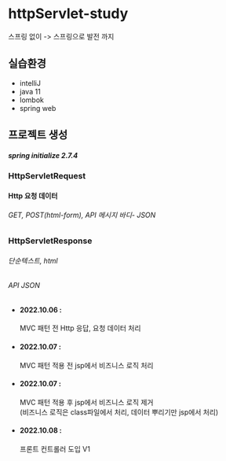 # httpServlet-study
스프링 없이 -> 스프링으로 발전 까지
<div>
<h2>실습환경</h2>
<ul>
<li>intelliJ</li>
<li>java 11</li>
<li>lombok</li>
<li>spring web</li>
</ul>
<h2>프로젝트 생성</h2>
<h5>spring initialize 2.7.4<h5>
</div>
<div>
<h3>HttpServletRequest</h3>
  <h4>Http 요청 데이터</h4> 
  <h6>GET, POST(html-form), API 메시지 바디- JSON<h6>
  </div>
 
<div>
<h3>HttpServletResponse</h3>
  <h6>단순텍스트, html<h6>
  <h6>API JSON<h6>
  </div>
 <div>

<div>
<ul>
<li><h4>2022.10.06 :</h4><span>MVC 패턴 전 Http 응답, 요청 데이터 처리</span></li>
<li><h4>2022.10.07 :</h4><span>MVC 패턴 적용 전 jsp에서 비즈니스 로직 처리</span></li>
<li><h4>2022.10.07 :</h4><span>MVC 패턴 적용 후 jsp에서 비즈니스 로직 제거</span><br><span> (비즈니스 로직은 class파일에서 처리, 데이터 뿌리기만 jsp에서 처리)</span></li>
<li><h4>2022.10.08 :</h4><span>프론트 컨트롤러 도입 V1</span></li>

</ul>


</div>
